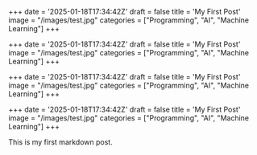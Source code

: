 +++
date = '2025-01-18T17:34:42Z'
draft = false
title = 'My First Post'
image = "/images/test.jpg"
categories = ["Programming", "AI", "Machine Learning"]
+++

+++
date = '2025-01-18T17:34:42Z'
draft = false
title = 'My First Post'
image = "/images/test.jpg"
categories = ["Programming", "AI", "Machine Learning"]
+++

+++
date = '2025-01-18T17:34:42Z'
draft = false
title = 'My First Post'
image = "/images/test.jpg"
categories = ["Programming", "AI", "Machine Learning"]
+++

+++
date = '2025-01-18T17:34:42Z'
draft = false
title = 'My First Post'
image = "/images/test.jpg"
categories = ["Programming", "AI", "Machine Learning"]
+++


This is my first markdown post.
